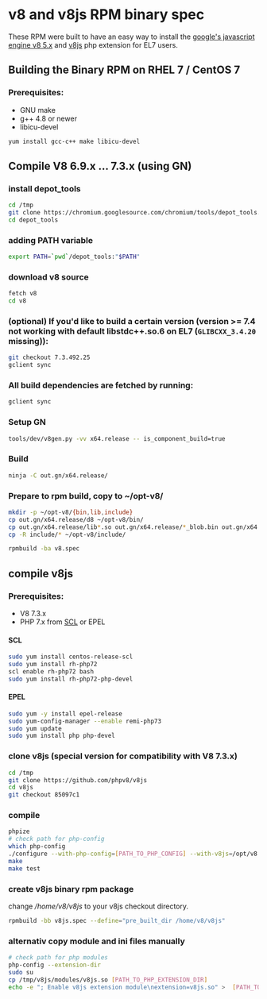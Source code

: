 # v8 and v8js RPM binary spec

These RPM were built to have an easy way to install the [google's javascript engine v8 5.x](https://developers.google.com/v8/) and [v8js](https://github.com/phpv8/v8js) php extension for EL7 users.

## Building the Binary RPM on RHEL 7 / CentOS 7


### Prerequisites:

- GNU make 
- g++ 4.8 or newer
- libicu-devel


```bash
yum install gcc-c++ make libicu-devel
```

## Compile V8 6.9.x ... 7.3.x (using GN)

### install depot_tools

  ```bash
  cd /tmp
  git clone https://chromium.googlesource.com/chromium/tools/depot_tools.git
  cd depot_tools
  ```

### adding PATH variable

  ```bash
  export PATH=`pwd`/depot_tools:"$PATH"
  ```

### download v8 source
  ```bash
  fetch v8
  cd v8
  ```

### (optional) If you'd like to build a certain version (version >= 7.4 not working with default libstdc++.so.6 on EL7 (`GLIBCXX_3.4.20` missing)):
  ```bash
  git checkout 7.3.492.25
  gclient sync
  ```

### All build dependencies are fetched by running:
  ```bash
  gclient sync
  ```

### Setup GN
  ```bash
  tools/dev/v8gen.py -vv x64.release -- is_component_build=true
  ```

### Build
  ```bash
  ninja -C out.gn/x64.release/
  ```

### Prepare to rpm build, copy to ~/opt-v8/
  ```bash
  mkdir -p ~/opt-v8/{bin,lib,include}
  cp out.gn/x64.release/d8 ~/opt-v8/bin/
  cp out.gn/x64.release/lib*.so out.gn/x64.release/*_blob.bin out.gn/x64.release/icudtl.dat ~/opt-v8/lib/
  cp -R include/* ~/opt-v8/include/
  ```

  ```bash
  rpmbuild -ba v8.spec
  ```

## compile v8js

### Prerequisites:

- V8 7.3.x
- PHP 7.x from [SCL](https://www.softwarecollections.org/en/scls/rhscl/rh-php72/) or EPEL

#### SCL

```bash
sudo yum install centos-release-scl
sudo yum install rh-php72
scl enable rh-php72 bash
sudo yum install rh-php72-php-devel
```

#### EPEL

```bash
sudo yum -y install epel-release
sudo yum-config-manager --enable remi-php73
sudo yum update
sudo yum install php php-devel

```

### clone v8js (special version for compatibility with V8 7.3.x)

  ```bash
  cd /tmp
  git clone https://github.com/phpv8/v8js
  cd v8js
  git checkout 85097c1
  ```

### compile

  ```bash
  phpize
  # check path for php-config
  which php-config
  ./configure --with-php-config=[PATH_TO_PHP_CONFIG] --with-v8js=/opt/v8 LDFLAGS="-lstdc++"
  make
  make test
  ```

### create v8js binary rpm package

change */home/v8/v8js* to your v8js checkout directory.

```bash
rpmbuild -bb v8js.spec --define="pre_built_dir /home/v8/v8js"
```

### alternativ copy module and ini files manually

```bash
# check path for php modules
php-config --extension-dir
sudo su
cp /tmp/v8js/modules/v8js.so [PATH_TO_PHP_EXTENSION_DIR]
echo -e "; Enable v8js extension module\nextension=v8js.so" >  [PATH_TO_PHP_INI_DIR]/99-v8js.ini
```
